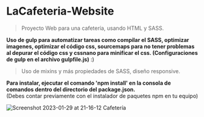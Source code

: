 # LaCafeteria-Website
>Proyecto Web para una cafetería, usando HTML y SASS.

**Uso de gulp para automatizar tareas como compilar el SASS, optimizar imagenes, optimizar el código css, sourcemaps para no tener problemas al depurar el código css y cssnano para minificar el css. (Configuraciones de gulp en el archivo gulpfile.js)** :)

>Uso de mixins y más propiedades de SASS, diseño responsive.

**Para instalar, ejecutar el comando 'npm install' en la consola de comandos dentro del directorio del package.json.** <br> (Debes contar previamente con el instalador de paquetes npm en tu equipo)


![Screenshot 2023-01-29 at 21-16-12 Cafetería](https://user-images.githubusercontent.com/84407019/215373606-c2dbf859-29a0-49f5-ae1b-628c8dd07df5.png)

